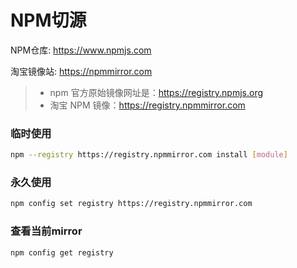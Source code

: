 # NPM切源

NPM仓库: https://www.npmjs.com

淘宝镜像站: https://npmmirror.com

> * npm 官方原始镜像网址是：https://registry.npmjs.org
> * 淘宝 NPM 镜像：https://registry.npmmirror.com

### 临时使用

```bash
npm --registry https://registry.npmmirror.com install [module]
```

### 永久使用

```bash
npm config set registry https://registry.npmmirror.com
```

### 查看当前mirror

```bash
npm config get registry
```